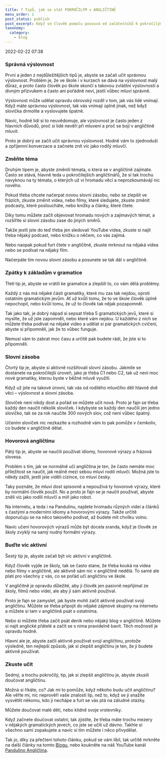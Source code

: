 ```yaml
---
title: 7 Tipů, jak se stát POKROČILÝM v ANGLIČTINĚ
menu_order: 1
post_status: publish
post_excerpt: Když se člověk pomalu posouvá od začátečníků k pokročilým, často narazí na různé překážky, které učení akorát ztíží a zpomalí. V tomto článku se podiváme na 7 tipů, které vám pomohou se stát pokročilým v angličtině.
taxonomy:
  category:
    - blog
---
```

2022-02-22 07:38

<!-- ADD AT LEAST 1 PICTURE -->

### Správná výslovnost
První a jeden z nejdůležitějších tipů je, abyste se začali učit správnou výslovnost. Problém je, že ve škole i v kurzech se dává na výslovnost malý důraz, a proto často člověk po škole skončí s takovou zvláštní výslovností a divným přízvukem a často ani pořádně neví, jestli vůbec mluví správně.

Výslovnost může udělat opravdu obrovský rozdíl v tom, jak vás lidé vnímají. Když máte správnou výslovnost, tak vás vnímají úplně jinak, než když slovíčka drmolíte a vyslovujete špatně.

Navíc, hodně lidí si to neuvědomuje, ale výslovnost je často jeden z hlavních důvodů, proč si lidé nevěří při mluvení a proč se bojí v angličtině mluvit.

Proto je dobrý se začít učit správnou výslovnost. Hodně vám to zjednoduší a zpříjemní konverzace a začnete znít víc jako rodilý mluvčí. 

<!-- Učení výslovnosti vám navíc ani nemusí zabrat moc času. Kdyby vás zajímalo, jak si zlepšit výslovnost, tak tady je odkaz na článek, kde to všechno do hloubky probírám. -->

<!-- Učení výslovnosti vám navíc ani nemusí zabrat moc času. Kdyby vás zajímalo, jak si zlepšit výslovnost, tak na konci tohohle videa dám odkaz na další video, kde to všechno do hloubky proberu. -->

### Změňte téma
Druhým tipem je, abyste změnili témata, o která se v angličtině zajímáte. Často se stává, hlavně teda u pokročilejších angličtinářů, že si tak trochu navyknou na ty témata, o kterých už ví hromadu věcí a neprozkoumávájí nic nového.

Pokud třeba chcete načerpat novou slovní zásobu, nebo se zlepšit ve frázích, zkuste změnit videa, nebo filmy, které sledujete, zkuste změnit podcasty, které posloucháte, nebo knížky a články, které čtete.

Díky tomu můžete začít objevovat hromadu nových a zajímavých témat, a rozšíříte si slovní zásobu zase do jiných směrů.

Takže jestli jste do teď třeba jen sledovali YouTube videa, zkuste si najít třeba nějaký podcast, nebo knížku o něčem, co vás zajímá.

Nebo naopak pokud furt čtete v angličitně, zkuste mrknout na nějaká videa nebo se podívat na nějaký film.

Načerpáte tím novou slovní zásobu a posunete se tak dál v angličtině.

### Zpátky k základům v gramatice
Třetí tip je, abyste se vrátili ke gramatice a zlepšili to, co vám dělá problémy.

Každý z nás má nějaké části gramatiky, které mu zas tak nejdou, oproti ostatním gramatickým jevům. Ať už kvůli tomu, že to ve škole člověk úplně nepochopil, nebo kvůli tomu, že už to člověk tak nějak pozapomněl.

Tak jako tak, je dobrý nápad si sepsat třeba 5 gramatických jevů, které si myslíte, že už jste zapomněli, nebo které vám nejdou. U každého z nich se můžete třeba podívat na nějaké video a udělat si pár gramatických cvičení, abyste si připomněli, jak že to vůbec funguje.

Nemusí vám to zabrat moc času a určitě pak budete rádi, že jste si to připomněli.

### Slovní zásoba
Čtvrtý tip je, abyste si aktivně rozšiřovali slovní zásobu. Jakmile se dostanete na pokročilejší úroveň, jako je třeba C1 nebo C2, tak už není moc nové gramatiky, kterou byste v běžné mluvě využili.

Když už jste na takové úrovni, tak vás od rodilého mluvčího dělí hlavně dvě věci – výslovnost a slovní zásoba.

Slovíček není nikdy dost a pořád se můžete učit nová. Proto je fajn se třeba každý den naučit několik slovíček. I kdybyste se každý den naučili jen jedno slovíčko, tak se za rok naučíte 300 nových slov, což není vůbec špatný.

Učením slovíček nic nezkazíte a rozhodně vám to pak pomůže v čemkoliv, co budete v angličtině dělat.

### Hovorová angličtinu
Pátý tip je, abyste se naučili používat idiomy, hovorové výrazy a frázová slovesa.

Problém s tím, jak se normálně učí angličtina je ten, že často nemáte moc příležitost se naučit, jak reálně mezi sebou mluví rodilí mluvčí. Možná jste to někdy zažili, jestli jste viděli cizince, co mluví česky.

Taky poznáte, že mluví dost spisovně a nepoužívá ty hovorové výrazy, které by normální člověk použil. No a proto je fajn se je naučit používat, abyste zněli víc jako rodilí mluvčí a míň jako robot.

Na internetu, a teda i na Pandulinu, najdete hromadu různých videí a článků s častými a moderními idiomy a hovorovými výrazy. Takže určitě doporučuju se na něco takového podívat, až budete mít chvilku volno.

Navíc učení hovorových výrazů může být docela sranda, když je člověk ze školy zvyklý na samý nudný formální výrazy.

### Buďte víc aktivní
Šestý tip je, abyste začali být víc aktivní v angličtině.

Když člověk vyjde ze školy, tak se často stane, že třeba kouká na videa nebo filmy v angličtině, ale aktivně sám nic v angličtině nedělá. To samé ale platí pro všechny z vás, co se pořád učí angličtinu ve škole.

V angličitně je opravdu důležité, aby ji člověk jen pasivně nepřijímal ze školy, filmů nebo videí, ale aby jí sám aktivně používal.

Proto je fajn se zamyslet, jak byste mohli začít aktivně používat svoji angličtinu. Můžete se třeba připojit do nějaké zájmové skupiny na internetu a můžete si tam v angličtině psát s ostatníma.

Nebo si můžete třeba začít psát deník nebo nějaký blog v angličtině. Můžete si najít anglické přátelé a začít se s nima pravidelně bavit. Těch možností je opravdu hodně.

Hlavní ale je, abyste začli aktivně používat svojí angličtinu, protože výsledně, ten nejlepší způsob, jak si zlepšit angličtinu je ten, že ji budete aktivně používat.

### Zkuste učit
Sedmý, a trochu pokročilý, tip, jak si zlepšit angličtinu je, abyste zkusili doučovat angličtinu.

Možná si říkáte, co? Jak mi to pomůže, když někoho budu učit angličtinu? Ale věřte mi, nic neprověří vaše znalosti líp, než to, když se ji snažíte vysvětlit někomu, kdo ji nechápe a furt se vás ptá na záludné otázky.

Můžete doučovat malé děti, nebo klidně svoje vrstevníky.

Když začnete doučovat ostatní, tak zjistíte, že třeba máte trochu mezery v nějakých gramatických jevech, co jste se učili už dávno. Takhle si všechno sami zopakujete a navíc si tím můžete i něco přivydělat.

Tak jo, díky za přečtení tohoto článku, pokud se vám líbil, tak určitě mrkněte na další články na tomto [Blogu](https://www.pandulino.com/blog/), nebo koukněte na náš YouTube kanál [Pandulino Angličtina](https://www.youtube.com/channel/UCYxpx3r_FTb8jyL6zl-hSpg?sub_confirmation=1).

